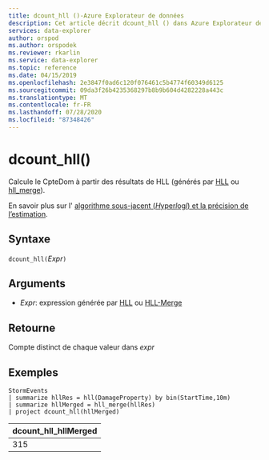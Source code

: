 ```yaml
---
title: dcount_hll ()-Azure Explorateur de données
description: Cet article décrit dcount_hll () dans Azure Explorateur de données.
services: data-explorer
author: orspod
ms.author: orspodek
ms.reviewer: rkarlin
ms.service: data-explorer
ms.topic: reference
ms.date: 04/15/2019
ms.openlocfilehash: 2e3847f0ad6c120f076461c5b4774f60349d6125
ms.sourcegitcommit: 09da3f26b4235368297b8b9b604d4282228a443c
ms.translationtype: MT
ms.contentlocale: fr-FR
ms.lasthandoff: 07/28/2020
ms.locfileid: "87348426"
---
```

# <a name="dcount_hll"></a>dcount_hll()

Calcule le CpteDom à partir des résultats de HLL (générés par [HLL](hll-aggfunction.md) ou [hll_merge](hll-merge-aggfunction.md)).

En savoir plus sur l' [algorithme sous-jacent (*H*yper*l*og*l*) et la précision de l’estimation](dcount-aggfunction.md#estimation-accuracy).

## <a name="syntax"></a>Syntaxe

`dcount_hll(`*Expr*`)`

## <a name="arguments"></a>Arguments

* *Expr*: expression générée par [HLL](hll-aggfunction.md) ou [HLL-Merge](hll-merge-aggfunction.md)

## <a name="returns"></a>Retourne

Compte distinct de chaque valeur dans *expr*

## <a name="examples"></a>Exemples

<!-- csl: https://help.kusto.windows.net:443/Samples -->
```kusto
StormEvents
| summarize hllRes = hll(DamageProperty) by bin(StartTime,10m)
| summarize hllMerged = hll_merge(hllRes)
| project dcount_hll(hllMerged)
```

|dcount_hll_hllMerged|
|---|
|315|
